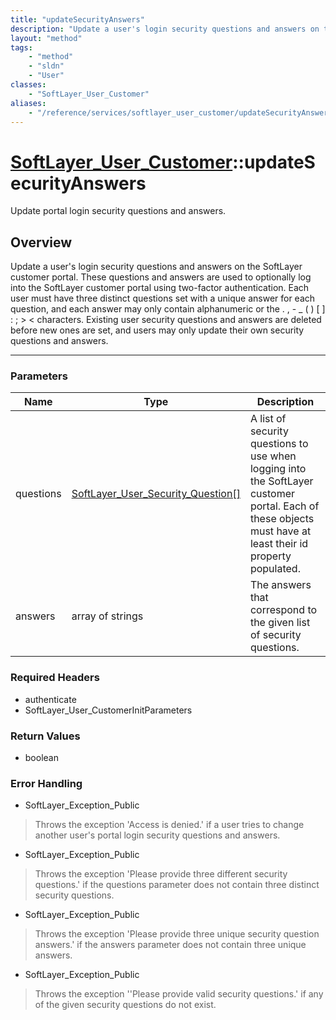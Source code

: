 ```yaml
---
title: "updateSecurityAnswers"
description: "Update a user's login security questions and answers on the SoftLayer customer portal. These questions and answers are u... "
layout: "method"
tags:
    - "method"
    - "sldn"
    - "User"
classes:
    - "SoftLayer_User_Customer"
aliases:
    - "/reference/services/softlayer_user_customer/updateSecurityAnswers"
---
```

# [SoftLayer_User_Customer](/reference/services/SoftLayer_User_Customer)::updateSecurityAnswers


Update portal login security questions and answers.


## Overview 
Update a user's login security questions and answers on the SoftLayer customer portal. These questions and answers are used to optionally log into the SoftLayer customer portal using two-factor authentication. Each user must have three distinct questions set with a unique answer for each question, and each answer may only contain alphanumeric or the . , - _ ( ) [ ] : ; > < characters. Existing user security questions and answers are deleted before new ones are set, and users may only update their own security questions and answers. 

-----

### Parameters 
|Name | Type | Description |
| --- | --- | --- |
|questions| <a href='/reference/datatypes/SoftLayer_User_Security_Question'>SoftLayer_User_Security_Question[] </a>| A list of security questions to use when logging into the SoftLayer customer portal. Each of these objects must have at least their id property populated.|
|answers| array of strings| The answers that correspond to the given list of security questions.|


### Required Headers
* authenticate
* SoftLayer_User_CustomerInitParameters


### Return Values
* boolean



### Error Handling

* SoftLayer_Exception_Public 

> Throws the exception 'Access is denied.' if a user tries to change another user's portal login security questions and answers. 

* SoftLayer_Exception_Public 

> Throws the exception 'Please provide three different security questions.' if the questions parameter does not contain three distinct security questions. 

* SoftLayer_Exception_Public 

> Throws the exception 'Please provide three unique security question answers.' if the answers parameter does not contain three unique answers. 

* SoftLayer_Exception_Public 

> Throws the exception ''Please provide valid security questions.' if any of the given security questions do not exist. 



